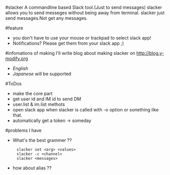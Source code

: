 #slacker
 A commandline based Slack tool.(Just to send messages)
 slacker allows you to send messeges without being away from terminal.
 slacker just send messages.Not get any messages.
 
#feature
 * you don't have to use your mouse or trackpad to select slack app!
 * Notifications? Please get them from your slack app ;)

#infomations of making
 I'll write blog about making slacker on <http://blog.y-modify.org>
  * *English*
  * *Japanese*
 will be supported

#ToDos 
 * make the core part
 * get user id and IM id to send DM
  * user.list & im.list methots
 * open slack app when slacker is called with -o option or sonething like that.
 * automatically get a token   -> someday

#problems I have
 * What's the best grammer ??
  ```shellscript:examples I'm thinking
       slacker set <arg> <values>
       slacker -c <channel>
       slacker <messages>
  ```
 * how about alias ??
